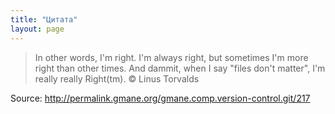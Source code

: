 ```yaml
---
title: "Цитата"
layout: page 
---
```

> In other words, I'm right. I'm always right, but sometimes I'm more right than other times. And dammit, when I say "files don't matter", I'm really really Right(tm). © Linus Torvalds

Source: <http://permalink.gmane.org/gmane.comp.version-control.git/217>
